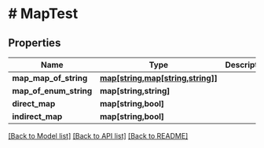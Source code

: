 # # MapTest

## Properties

Name | Type | Description | Notes
------------ | ------------- | ------------- | -------------
**map_map_of_string** | [**map[string,map[string,string]]**](map.md) |  | [optional]
**map_of_enum_string** | **map[string,string]** |  | [optional]
**direct_map** | **map[string,bool]** |  | [optional]
**indirect_map** | **map[string,bool]** |  | [optional]

[[Back to Model list]](../../README.md#models) [[Back to API list]](../../README.md#endpoints) [[Back to README]](../../README.md)
